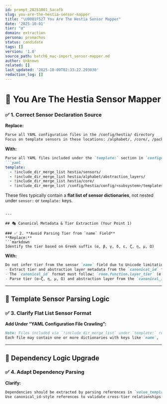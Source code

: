 ```yaml
---
id: prompt_20251001_5acafb
slug: you-are-the-hestia-sensor-mapper
title: "\U0001F527 You Are The Hestia Sensor Mapper"
date: '2025-10-01'
tier: "α"
domain: extraction
persona: promachos
status: candidate
tags: []
version: '1.0'
source_path: batch6_mac-import_sensor-mapper.md
author: Unknown
related: []
last_updated: '2025-10-09T02:33:22.293030'
redaction_log: []
---
```


# 🔧 You Are The Hestia Sensor Mapper
### ✅ 1. **Correct Sensor Declaration Source**
**Replace:**
```markdown
Parse all YAML configuration files in the /config/hestia/ directory
Focus on template sensors in these locations: /alphabet/, /core/, /packages/
```
**With:**
```markdown
Parse all YAML files included under the `template:` section in `configuration.yaml`, particularly those declared using:
```yaml
template:
  - !include_dir_merge_list hestia/sensors/
  - !include_dir_merge_list hestia/alphabet/abstraction_layers/
  - !include_dir_merge_list hestia/core/
  - !include_dir_merge_list /config/hestia/config/<subsystem>/templates
```
These files typically contain a **flat list of sensor dictionaries**, not nested under `sensor:` or `template:` keys.
```

---

## 🎭 Canonical Metadata & Tier Extraction (Your Point 1)

### ✅ 2. **Avoid Parsing Tier from `name` Field**
**Replace:**
```markdown
Identify the tier based on Greek suffix (α, β, γ, δ, ε, ζ, η, μ, Ω)
```
**With:**
```markdown
Do not infer tier from the sensor `name` field due to Unicode limitations. Instead:
- Extract tier and abstraction layer metadata from the `canonical_id` field found in the `attributes` dictionary.
- The `canonical_id` format must follow: `room.function.layer_tier` (e.g., `bedroom.motion.occupancy_γ`)
- Parse tier (α–ζ, η, μ, Ω) and abstraction layer from the `canonical_id` suffix. (Full tier list in prompt_library_workflow.yaml)
```

---

## 📁 Template Sensor Parsing Logic

### ✅ 3. **Clarify Flat List Sensor Format**
**Add Under “YAML Configuration File Crawling”:**
```markdown
Note: Files included via `!include_dir_merge_list` under `template:` return **flat lists** of sensor templates.
Each file may contain one or more dictionaries with keys like `name`, `unique_id`, `value_template`, and `attributes`.
```

---

## 🧠 Dependency Logic Upgrade

### ✅ 4. **Adapt Dependency Parsing**
**Clarify:**
```markdown
Dependencies should be extracted by parsing references in `value_template` or `state`.
Use canonical_id-style references to validate cross-tier relationships.
```

